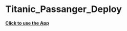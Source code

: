# Titanic_Passanger_Deploy

__[Click to use the App](https://titanicpassangerdeploy-by-eki.streamlit.app/)__
